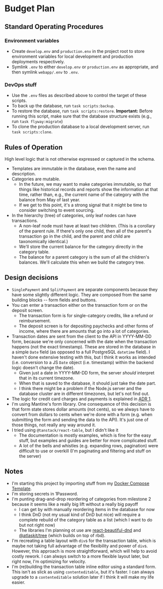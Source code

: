 # Budget Plan

## Standard Operating Procedures

### Environment variables

- Create `develop.env` and `production.env` in the project root to store environment variables for local development and production deployments respectively.
- Symlink `.env` to either `develop.env` or `production.env` as appropriate, and then symlink `webapp/.env` to `.env`.

### DevOps stuff

- Use the `.env` files as described above to control the target of these scripts.
- To back up the database, run `task scripts:backup`.
- To restore the database, run `task scripts:restore`. **Important:** Before running this script, make sure that the database structure exists (e.g., run `task flyway:migrate`)
- To clone the production database to a local development server, run `task scripts:clone`.

## Rules of Operation

High level logic that is not otherwise expressed or captured in the schema.

- Templates are immutable in the database, even the name and description.
- Categories are mutable.
  - In the future, we may want to make categories immutable, so that things like historical records and reports show the information at that time, rather than, e.g., the current name of the category with the balance from May of last year.
  - If we get to this point, it's a strong signal that it might be time to consider switching to event sourcing.
- In the hierarchy (tree) of categories, only leaf nodes can have transactions.
  - A non-leaf node must have at least two children. (This is a corollary of the parent rule. If there's only one child, then all of the parent's transaction go in the child, and the parent and child are taxonomically identical.)
  - We'll store the current balance for the category directly in the category table.
  - The balance for a parent category is the sum of all the children's balances. We'll calculate this when we build the category tree.

## Design decisions

- `SinglePayment` and `SplitPayment` are separate components because they have some slightly different logic. They are composed from the same building blocks -- form fields and buttons.
- You can enter a transaction either on the transaction form or on the deposit screen.
  - The transaction form is for single-category credits, like a refund or reimbursement.
  - The deposit screen is for depositing paychecks and other forms of income, where there are amounts that go into a lot of categories.
- Transaction dates are sent from the client to the API in YYYY-MM-DD form, because we're only concerned with the date when the transaction happens (not the exact timestamp). These are stored in the database in a simple `Date` field (as opposed to a full PostgreSQL `datetime` field). I haven't done extensive testing with this, but I think it works as intended (i.e. conversion to a JS `Date` object (i.e. timestamp) within the backend logic doesn't change the date).
  - Given just a date in YYYY-MM-DD form, the server _should_ interpret that in its current timezone.
  - When that is saved to the database, it should just take the date part.
  - I think there might be a problem if the Node.js server and the database cluster are in different timezones, but let's not find out.
- The logic for credit card charges and payments is explained in [ADR 1][3].
- I'm using Mantine's form library. One consequence of this decision is that form state stores dollar amounts (not cents), so we always have to convert from dollars to cents when we're done with a form (e.g. when submitting the form and sending the data to the API). It's just one of those things, not really any way around it.
- I tried using `@tanstack/react-table`, but I didn't like it
  - The documentation is mostly examples, which is fine for the easy stuff, but examples and guides are better for more complicated stuff.
  - A lot of the bells and whistles (e.g. expanding rows, pagination) were difficult to use or overkill (I'm paginating and filtering and stuff on the server)

## Notes

- I'm starting this project by importing stuff from my [Docker Compose Template][1].
- I'm storing secrets in 1Password.
- I'm punting drag-and-drop reordering of categories from milestone 2 because it seems like a really big lift without a really big payoff
  - I can get by with manually reordering items in the database for now
  - I think DnD (not my usual kind of DnD but nice) will require a complete rebuild of the category table as a list (which I want to do but not right now)
  - The libraries I'm planning ot use are [react-beautiful-dnd][4] and [@atlaskit/tree][5] (which builds on top of rbd).
- I'm recreating a table layout with `div`s for the transaction table, which is maybe not taking full advantage of the flexibility and power of `div`s. However, this approach is more straightforward, which will help to avoid costly rework. I can always switch to a more flexible layout later, but right now, I'm optimizing for velocity.
- I'm (re)building the transaction table inline editor using a standard form. This isn't as slick as using `contenteditable`, but it's faster. I can always upgrade to a `contenteditable` solution later if I think it will make my life easier.

[1]: https://github.com/alexgs/simple-docker-compose-project/
[2]: https://developer.1password.com/docs/cli/secrets-environment-variables/#:~:text=You%20can%20check%20environment%20files%20into%20source%20control%20and%20use%20the%20same%20environment%20everywhere.
[3]: https://app.clickup.com/8582989/v/dc/85xud-4647/85xud-187
[4]: https://github.com/atlassian/react-beautiful-dnd
[5]: https://atlaskit.atlassian.com/packages/confluence/tree
